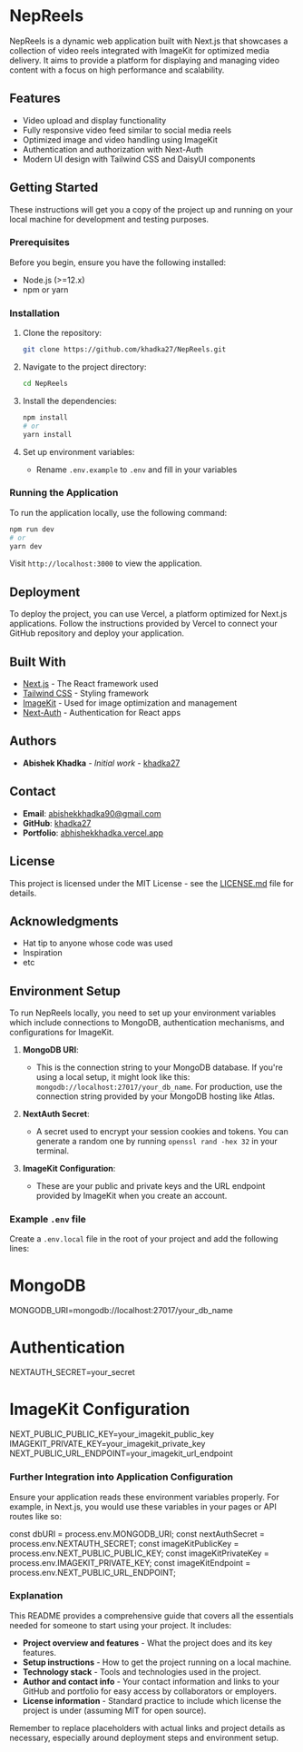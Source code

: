# NepReels

NepReels is a dynamic web application built with Next.js that showcases a collection of video reels integrated with ImageKit for optimized media delivery. It aims to provide a platform for displaying and managing video content with a focus on high performance and scalability.

## Features

- Video upload and display functionality
- Fully responsive video feed similar to social media reels
- Optimized image and video handling using ImageKit
- Authentication and authorization with Next-Auth
- Modern UI design with Tailwind CSS and DaisyUI components

## Getting Started

These instructions will get you a copy of the project up and running on your local machine for development and testing purposes.

### Prerequisites

Before you begin, ensure you have the following installed:

- Node.js (>=12.x)
- npm or yarn

### Installation

1. Clone the repository:
   ```bash
   git clone https://github.com/khadka27/NepReels.git
   ```



2. Navigate to the project directory:
   ```bash
   cd NepReels
   ```
3. Install the dependencies:
   ```bash
   npm install
   # or
   yarn install
   ```
4. Set up environment variables:
   - Rename `.env.example` to `.env` and fill in your variables

### Running the Application

To run the application locally, use the following command:

```bash
npm run dev
# or
yarn dev
```

Visit `http://localhost:3000` to view the application.

## Deployment

To deploy the project, you can use Vercel, a platform optimized for Next.js applications. Follow the instructions provided by Vercel to connect your GitHub repository and deploy your application.

## Built With


- [Next.js](https://nextjs.org/) - The React framework used
- [Tailwind CSS](https://tailwindcss.com/) - Styling framework
- [ImageKit](https://www.imagekit.io/) - Used for image optimization and management
- [Next-Auth](https://next-auth.js.org/) - Authentication for React apps

## Authors

- **Abishek Khadka** - _Initial work_ - [khadka27](https://github.com/khadka27)

## Contact

- **Email**: abishekkhadka90@gmail.com
- **GitHub**: [khadka27](https://github.com/khadka27)
- **Portfolio**: [abhishekkhadka.vercel.app](https://abhishekkhadka.vercel.app)

## License

This project is licensed under the MIT License - see the [LICENSE.md](LICENSE.md) file for details.

## Acknowledgments

- Hat tip to anyone whose code was used
- Inspiration
- etc



## Environment Setup

To run NepReels locally, you need to set up your environment variables which include connections to MongoDB, authentication mechanisms, and configurations for ImageKit.

1. **MongoDB URI**:
   - This is the connection string to your MongoDB database. If you're using a local setup, it might look like this: `mongodb://localhost:27017/your_db_name`. For production, use the connection string provided by your MongoDB hosting like Atlas.

2. **NextAuth Secret**:
   - A secret used to encrypt your session cookies and tokens. You can generate a random one by running `openssl rand -hex 32` in your terminal.

3. **ImageKit Configuration**:
   - These are your public and private keys and the URL endpoint provided by ImageKit when you create an account.

### Example `.env` file

Create a `.env.local` file in the root of your project and add the following lines:

# MongoDB
MONGODB_URI=mongodb://localhost:27017/your_db_name

# Authentication
NEXTAUTH_SECRET=your_secret

# ImageKit Configuration
NEXT_PUBLIC_PUBLIC_KEY=your_imagekit_public_key
IMAGEKIT_PRIVATE_KEY=your_imagekit_private_key
NEXT_PUBLIC_URL_ENDPOINT=your_imagekit_url_endpoint



### Further Integration into Application Configuration

Ensure your application reads these environment variables properly. For example, in Next.js, you would use these variables in your pages or API routes like so:


const dbURI = process.env.MONGODB_URI;
const nextAuthSecret = process.env.NEXTAUTH_SECRET;
const imageKitPublicKey = process.env.NEXT_PUBLIC_PUBLIC_KEY;
const imageKitPrivateKey = process.env.IMAGEKIT_PRIVATE_KEY;
const imageKitEndpoint = process.env.NEXT_PUBLIC_URL_ENDPOINT;


### Explanation

This README provides a comprehensive guide that covers all the essentials needed for someone to start using your project. It includes:

- **Project overview and features** - What the project does and its key features.
- **Setup instructions** - How to get the project running on a local machine.
- **Technology stack** - Tools and technologies used in the project.
- **Author and contact info** - Your contact information and links to your GitHub and portfolio for easy access by collaborators or employers.
- **License information** - Standard practice to include which license the project is under (assuming MIT for open source).

Remember to replace placeholders with actual links and project details as necessary, especially around deployment steps and environment setup.
```
